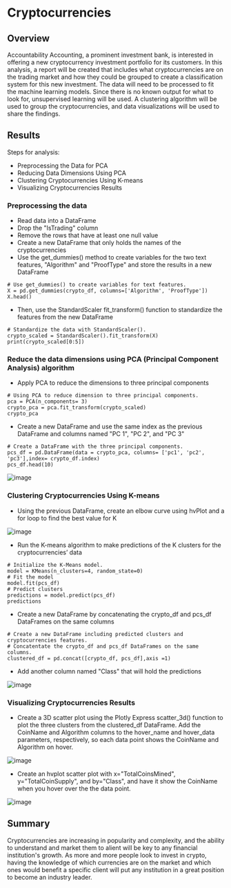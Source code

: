 # Cryptocurrencies

## Overview

Accountability Accounting, a prominent investment bank, is interested in offering a new cryptocurrency investment portfolio for its customers. In this analysis, a report will be created that includes what cryptocurrencies are on the trading market and how they could be grouped to create a classification system for this new investment. The data will need to be processed to fit the machine learning models. Since there is no known output for what to look for, unsupervised learning will be used. A clustering algorithm will be used to group the cryptocurrencies, and data visualizations will be used to share the findings.

## Results

Steps for analysis:
- Preprocessing the Data for PCA
- Reducing Data Dimensions Using PCA
- Clustering Cryptocurrencies Using K-means
- Visualizing Cryptocurrencies Results

### Preprocessing the data

- Read data into a DataFrame
- Drop the "IsTrading" column
- Remove the rows that have at least one null value
- Create a new DataFrame that only holds the names of the cryptocurrencies
- Use the get_dummies() method to create variables for the two text features, "Algorithm" and "ProofType" and store the results in a new DataFrame
```
# Use get_dummies() to create variables for text features.
X = pd.get_dummies(crypto_df, columns=['Algorithm', 'ProofType'])
X.head()
```
- Then, use the StandardScaler fit_transform() function to standardize the features from the new DataFrame
```
# Standardize the data with StandardScaler().
crypto_scaled = StandardScaler().fit_transform(X)
print(crypto_scaled[0:5])
```
### Reduce the data dimensions using PCA (Principal Component Analysis) algorithm

- Apply PCA to reduce the dimensions to three principal components
```
# Using PCA to reduce dimension to three principal components.
pca = PCA(n_components= 3)
crypto_pca = pca.fit_transform(crypto_scaled)
crypto_pca
```
- Create a new DataFrame and use the same index as the previous DataFrame and columns named "PC 1", "PC 2", and "PC 3"
```
# Create a DataFrame with the three principal components.
pcs_df = pd.DataFrame(data = crypto_pca, columns= ['pc1', 'pc2', 'pc3'],index= crypto_df.index)
pcs_df.head(10)
```

![image](https://user-images.githubusercontent.com/67409852/150661880-96770021-f96f-43fc-8f12-88db49193062.png)

### Clustering Cryptocurrencies Using K-means

- Using the previous DataFrame, create an elbow curve using hvPlot and a for loop to find the best value for K

![image](https://user-images.githubusercontent.com/67409852/150661913-f25255bf-8562-46f8-b9aa-9f9d9673bf3f.png)

- Run the K-means algorithm to make predictions of the K clusters for the cryptocurrencies’ data
```
# Initialize the K-Means model.
model = KMeans(n_clusters=4, random_state=0)
# Fit the model
model.fit(pcs_df)
# Predict clusters
predictions = model.predict(pcs_df)
predictions
```

- Create a new DataFrame by concatenating the crypto_df and pcs_df DataFrames on the same columns
```
# Create a new DataFrame including predicted clusters and cryptocurrencies features.
# Concatentate the crypto_df and pcs_df DataFrames on the same columns.
clustered_df = pd.concat([crypto_df, pcs_df],axis =1)
```
- Add another column named "Class" that will hold the predictions

![image](https://user-images.githubusercontent.com/67409852/150662058-adb818c3-de07-466a-be0b-cab118ca8f25.png)

### Visualizing Cryptocurrencies Results

- Create a 3D scatter plot using the Plotly Express scatter_3d() function to plot the three clusters from the clustered_df DataFrame. Add the CoinName and Algorithm columns to the hover_name and hover_data parameters, respectively, so each data point shows the CoinName and Algorithm on hover.

![image](https://user-images.githubusercontent.com/67409852/150661955-dbaec1c0-d1d7-4a3c-a597-26ecaccdfce3.png)

- Create an hvplot scatter plot with x="TotalCoinsMined", y="TotalCoinSupply", and by="Class", and have it show the CoinName when you hover over the the data point.

![image](https://user-images.githubusercontent.com/67409852/150662026-4ab727c7-6856-42d2-99d7-62f99bff543b.png)

## Summary
Cryptocurrencies are increasing in popularity and complexity, and the ability to understand and market them to alient will be key to any financial institution's growth. As more and more people look to invest in crypto, having the knowledge of which currencies are on the market and which ones would benefit a specific client will put any institution in a great position to become an industry leader.
